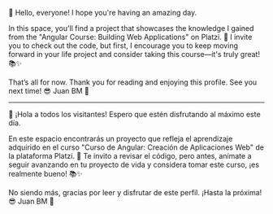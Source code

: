👋 Hello, everyone! I hope you're having an amazing day.

In this space, you'll find a project that showcases the knowledge I gained from the "Angular Course: Building Web Applications" on Platzi. 🚀 I invite you to check out the code, but first, I encourage you to keep moving forward in your life project and consider taking this course—it's truly great! 📚✨

That’s all for now. Thank you for reading and enjoying this profile.
See you next time! 😎
Juan BM 🧐

---

👋 ¡Hola a todos los visitantes! Espero que estén disfrutando al máximo este día.

En este espacio encontrarás un proyecto que refleja el aprendizaje adquirido en el curso "Curso de Angular: Creación de Aplicaciones Web" de la plataforma Platzi. 🚀 Te invito a revisar el código, pero antes, anímate a seguir avanzando en tu proyecto de vida y considera tomar este curso, ¡es realmente bueno! 📚✨

No siendo más, gracias por leer y disfrutar de este perfil.
¡Hasta la próxima! 😎
Juan BM 🧐